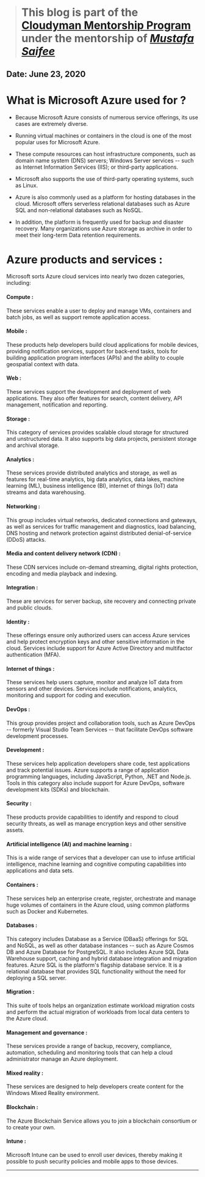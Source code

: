 > # This blog is part of the **[Cloudyman Mentorship Program](https://t.co/78sRvCvYiO?amp=1)** under the mentorship of *[Mustafa Saifee](https://www.linkedin.com/in/saifeemustafaq/)*

## Date: June 23, 2020

# What is Microsoft Azure used for ?

- Because Microsoft Azure consists of numerous service offerings, its use cases are extremely diverse.

- Running virtual machines or containers in the cloud is one of the most popular uses for Microsoft Azure.

- These compute resources can host infrastructure components, such as domain name system (DNS) servers; Windows Server services -- such as Internet Information Services (IIS); or third-party applications.

- Microsoft also supports the use of third-party operating systems, such as Linux.

- Azure is also commonly used as a platform for hosting databases in the cloud. Microsoft offers serverless relational databases such as Azure SQL and non-relational databases such as NoSQL.

- In addition, the platform is frequently used for backup and disaster recovery. Many organizations use Azure storage as archive in order to meet their long-term Data retention requirements.

# Azure products and services :

Microsoft sorts Azure cloud services into nearly two dozen categories, including:

#### Compute :
These services enable a user to deploy and manage VMs, containers and batch jobs, as well as support remote application access.

#### Mobile :
These products help developers build cloud applications for mobile devices, providing notification services, support for back-end tasks, tools for building application program interfaces (APIs) and the ability to couple geospatial context with data.

#### Web :
These services support the development and deployment of web applications. They also offer features for search, content delivery, API management, notification and reporting.

#### Storage :
This category of services provides scalable cloud storage for structured and unstructured data. It also supports big data projects, persistent storage and archival storage.

#### Analytics :
These services provide distributed analytics and storage, as well as features for real-time analytics, big data analytics, data lakes, machine learning (ML), business intelligence (BI), internet of things (IoT) data streams and data warehousing.

#### Networking :
This group includes virtual networks, dedicated connections and gateways, as well as services for traffic management and diagnostics, load balancing, DNS hosting and network protection against distributed denial-of-service (DDoS) attacks.

#### Media and content delivery network (CDN) :
These CDN services include on-demand streaming, digital rights protection, encoding and media playback and indexing.

#### Integration :
These are services for server backup, site recovery and connecting private and public clouds.

#### Identity :
These offerings ensure only authorized users can access Azure services and help protect encryption keys and other sensitive information in the cloud. Services include support for Azure Active Directory and multifactor authentication (MFA).

#### Internet of things :
These services help users capture, monitor and analyze IoT data from sensors and other devices. Services include notifications, analytics, monitoring and support for coding and execution.

#### DevOps :
This group provides project and collaboration tools, such as Azure DevOps -- formerly Visual Studio Team Services -- that facilitate DevOps software development processes.

#### Development :
These services help application developers share code, test applications and track potential issues. Azure supports a range of application programming languages, including JavaScript, Python, .NET and Node.js. Tools in this category also include support for Azure DevOps, software development kits (SDKs) and blockchain.

#### Security :
These products provide capabilities to identify and respond to cloud security threats, as well as manage encryption keys and other sensitive assets.

#### Artificial intelligence (AI) and machine learning :
This is a wide range of services that a developer can use to infuse artificial intelligence, machine learning and cognitive computing capabilities into applications and data sets.

#### Containers :
These services help an enterprise create, register, orchestrate and manage huge volumes of containers in the Azure cloud, using common platforms such as Docker and Kubernetes.

#### Databases :
This category includes Database as a Service (DBaaS) offerings for SQL and NoSQL, as well as other database instances -- such as Azure Cosmos DB and Azure Database for PostgreSQL. It also includes Azure SQL Data Warehouse support, caching and hybrid database integration and migration features. Azure SQL is the platform's flagship database service. It is a relational database that provides SQL functionality without the need for deploying a SQL server.

#### Migration :
This suite of tools helps an organization estimate workload migration costs and perform the actual migration of workloads from local data centers to the Azure cloud.

#### Management and governance :
These services provide a range of backup, recovery, compliance, automation, scheduling and monitoring tools that can help a cloud administrator manage an Azure deployment.

#### Mixed reality :
These services are designed to help developers create content for the Windows Mixed Reality environment.

#### Blockchain :
The Azure Blockchain Service allows you to join a blockchain consortium or to create your own.

#### Intune :
Microsoft Intune can be used to enroll user devices, thereby making it possible to push security policies and mobile apps to those devices.

_ _ _ _ _ _ _ _ _ _
